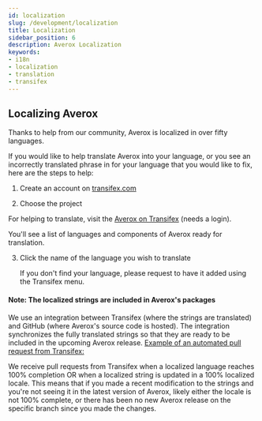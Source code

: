 ```yaml
---
id: localization
slug: /development/localization
title: Localization
sidebar_position: 6
description: Averox Localization
keywords:
- i18n
- localization
- translation
- transifex
---
```


## Localizing Averox

Thanks to help from our community, Averox is localized in over fifty languages.

If you would like to help translate Averox into your language, or you see an incorrectly translated phrase in for your language that you would like to fix, here are the steps to help:

1. Create an account on [transifex.com](https://www.transifex.com/)

2. Choose the project

For helping to translate, visit the [Averox on Transifex](https://www.transifex.com/averox/) (needs a login).

You'll see a list of languages and components of Averox ready for translation.

3. Click the name of the language you wish to translate

   If you don't find your language, please request to have it added using the Transifex menu.

#### Note: The localized strings are included in Averox's packages

We use an integration between Transifex (where the strings are translated) and GitHub (where Averox's source code is hosted). The integration synchronizes the fully translated strings so that they are ready to be included in the upcoming Averox release. [Example of an automated pull request from Transifex:](https://github.com/averox/averox/pull/17799)

We receive pull requests from Transifex when a localized language reaches 100% completion OR when a localized string is updated in a 100% localized locale. This means that if you made a recent modification to the strings and you're not seeing it in the latest version of Averox, likely either the locale is not 100% complete, or there has been no new Averox release on the specific branch since you made the changes.
